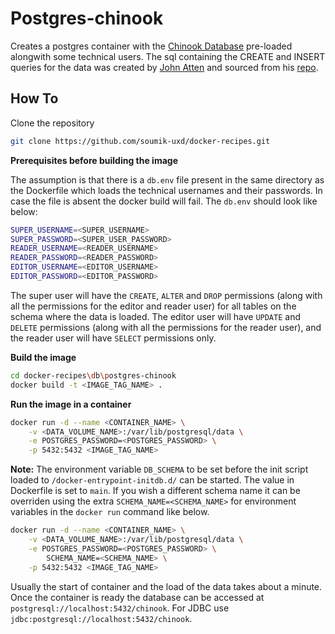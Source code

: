 # Postgres-chinook

Creates a postgres container with the [Chinook Database](https://github.com/soumik-uxd/docker-recipes.git) pre-loaded alongwith some technical users. The sql containing the CREATE and INSERT queries for the data was created by [John Atten](http://johnatten.com/2015/04/05/a-more-useful-port-of-the-chinook-database-to-postgresql/) and sourced from his [repo](https://github.com/xivSolutions/ChinookDb_Pg_Modified).
## How To

Clone the repository
```bash
git clone https://github.com/soumik-uxd/docker-recipes.git
```

**Prerequisites before building the image**

The assumption is that there is a `db.env` file present in the same directory as the Dockerfile which loads the technical usernames and their passwords. In case the file is absent the docker build will fail. The `db.env` should look like below:
```bash
SUPER_USERNAME=<SUPER_USERNAME>
SUPER_PASSWORD=<SUPER_USER_PASSWORD>
READER_USERNAME=<READER_USERNAME>
READER_PASSWORD=<READER_PASSWORD>
EDITOR_USERNAME=<EDITOR_USERNAME>
EDITOR_PASSWORD=<EDITOR_PASSWORD>
```
The super user will have the `CREATE`, `ALTER` and `DROP` permissions (along with all the permissions for the editor and reader user) for all tables on the schema where the data is loaded. The editor user will have `UPDATE` and `DELETE` permissions (along with all the permissions for the reader user), and the reader user will have `SELECT` permissions only.

**Build the image**
```bash
cd docker-recipes\db\postgres-chinook
docker build -t <IMAGE_TAG_NAME> .
```

**Run the image in a container**
```bash
docker run -d --name <CONTAINER_NAME> \
    -v <DATA_VOLUME_NAME>:/var/lib/postgresql/data \
    -e POSTGRES_PASSWORD=<POSTGRES_PASSWORD> \
    -p 5432:5432 <IMAGE_TAG_NAME>
```
**Note:** The environment variable `DB_SCHEMA` to be set before the init script loaded to `/docker-entrypoint-initdb.d/` can be started. The value in Dockerfile is set to `main`. If you wish a different schema name it can be overriden using the extra `SCHEMA_NAME=<SCHEMA_NAME>` for environment variables in the `docker run` command like below.
```bash
docker run -d --name <CONTAINER_NAME> \
    -v <DATA_VOLUME_NAME>:/var/lib/postgresql/data \
    -e POSTGRES_PASSWORD=<POSTGRES_PASSWORD> \
        SCHEMA_NAME=<SCHEMA_NAME> \
    -p 5432:5432 <IMAGE_TAG_NAME>
``` 

Usually the start of container and the load of the data takes about a minute. Once the container is ready the database can be accessed at `postgresql://localhost:5432/chinook`. For JDBC use `jdbc:postgresql://localhost:5432/chinook`.
